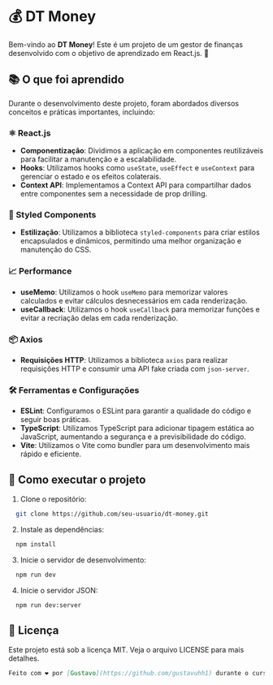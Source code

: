 # 💰 DT Money

Bem-vindo ao **DT Money**! Este é um projeto de um gestor de finanças desenvolvido com o objetivo de aprendizado em React.js. 🚀

## 📚 O que foi aprendido

Durante o desenvolvimento deste projeto, foram abordados diversos conceitos e práticas importantes, incluindo:

### ⚛️ React.js

- **Componentização**: Dividimos a aplicação em componentes reutilizáveis para facilitar a manutenção e a escalabilidade.
- **Hooks**: Utilizamos hooks como `useState`, `useEffect` e `useContext` para gerenciar o estado e os efeitos colaterais.
- **Context API**: Implementamos a Context API para compartilhar dados entre componentes sem a necessidade de prop drilling.

### 💅 Styled Components

- **Estilização**: Utilizamos a biblioteca `styled-components` para criar estilos encapsulados e dinâmicos, permitindo uma melhor organização e manutenção do CSS.

### 📈 Performance

- **useMemo**: Utilizamos o hook `useMemo` para memorizar valores calculados e evitar cálculos desnecessários em cada renderização.
- **useCallback**: Utilizamos o hook `useCallback` para memorizar funções e evitar a recriação delas em cada renderização.

### 📦 Axios

- **Requisições HTTP**: Utilizamos a biblioteca `axios` para realizar requisições HTTP e consumir uma API fake criada com `json-server`.

### 🛠️ Ferramentas e Configurações

- **ESLint**: Configuramos o ESLint para garantir a qualidade do código e seguir boas práticas.
- **TypeScript**: Utilizamos TypeScript para adicionar tipagem estática ao JavaScript, aumentando a segurança e a previsibilidade do código.
- **Vite**: Utilizamos o Vite como bundler para um desenvolvimento mais rápido e eficiente.

## 🚀 Como executar o projeto

1. Clone o repositório:

```sh
  git clone https://github.com/seu-usuario/dt-money.git
```

2. Instale as dependências:

```sh
  npm install
```

3. Inicie o servidor de desenvolvimento:

```sh
  npm run dev
```

4. Inicie o servidor JSON:

```sh
  npm run dev:server
```

## 📝 Licença
Este projeto está sob a licença MIT. Veja o arquivo LICENSE para mais detalhes.

````markdown
Feito com ❤️ por [Gustavo](https://github.com/gustavuhh1) durante o curso da [Rocketseat](https://www.rocketseat.com.br).
